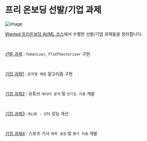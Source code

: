 # 프리 온보딩 선발/기업 과제
![image](https://user-images.githubusercontent.com/86637320/160391109-0ef03c0f-29d4-43bf-bfb6-e3906eb7605d.png)

[Wanted 프리온보딩 AI/ML 코스](https://www.wanted.co.kr/events/pre_onboarding_course_9)에서 수행한 선발/기업 과제들을 정리합니다.

</br>

[선발 과제](https://github.com/Woodywarhol9/wanted_pre_onboarding/tree/main/%EC%84%A0%EB%B0%9C%EA%B3%BC%EC%A0%9C) : `Tokenizer`, `TfidfVectorizer`  구현

</br>

[기업 과제1](https://github.com/Woodywarhol9/wanted_pre_onboarding/tree/main/%EA%B8%B0%EC%97%85%EA%B3%BC%EC%A0%9C1) : `문자열 매칭` 알고리즘 구현

</br>

[기업 과제2]() : 유튜브 `데이터 분석` 및 `인기도 지표` 개발

</br>

[기업 과제3](https://github.com/Woodywarhol9/wanted_pre_onboarding/tree/main/%EA%B8%B0%EC%97%85%EA%B3%BC%EC%A0%9C3) : `KLUE - STS` 성능 개선

</br>

[기업 과제4](https://github.com/Woodywarhol9/wanted_pre_onboarding/tree/main/%EA%B8%B0%EC%97%85%EA%B3%BC%EC%A0%9C4) : 스포츠 기사 `제목 생성` 및 `평가 지표` 개발








